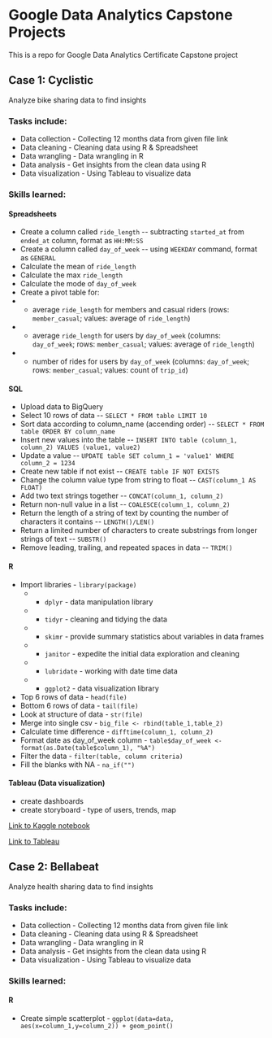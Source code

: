# Google Data Analytics Capstone Projects
This is a repo for Google Data Analytics Certificate Capstone project

## Case 1: Cyclistic
Analyze bike sharing data to find insights

### Tasks include:
* Data collection - Collecting 12 months data from given file link
* Data cleaning - Cleaning data using R & Spreadsheet
* Data wrangling - Data wrangling in R
* Data analysis - Get insights from the clean data using R
* Data visualization - Using Tableau to visualize data

### Skills learned:

#### Spreadsheets

* Create a column called `ride_length` -- subtracting `started_at` from `ended_at` column, format as `HH:MM:SS`
* Create a column called `day_of_week` -- using `WEEKDAY` command, format as `GENERAL`
* Calculate the mean of `ride_length`
* Calculate the max `ride_length`
* Calculate the mode of `day_of_week`
* Create a pivot table for:
* - average `ride_length` for members and casual riders (rows: `member_casual`; values: average of `ride_length`)
* - average `ride_length` for users by `day_of_week` (columns: `day_of_week`; rows: `member_casual`; values: average of `ride_length`)
* - number of rides for users by `day_of_week` (columns: `day_of_week`; rows: `member_casual`; values: count of `trip_id`)

#### SQL

* Upload data to BigQuery
* Select 10 rows of data -- ```SELECT * FROM table LIMIT 10```
* Sort data according to column_name (accending order) -- ```SELECT * FROM table ORDER BY column_name```
* Insert new values into the table -- ```INSERT INTO table (column_1, column_2) VALUES (value1, value2)```
* Update a value -- ```UPDATE table SET column_1 = 'value1' WHERE column_2 = 1234 ```
* Create new table if not exist -- ```CREATE table IF NOT EXISTS```
* Change the column value type from string to float -- ```CAST(column_1 AS FLOAT)```
* Add two text strings together -- ```CONCAT(column_1, column_2)```
* Return non-null value in a list -- ```COALESCE(column_1, column_2)```
* Return the length of a string of text by counting the number of characters it contains -- ```LENGTH()/LEN()```
* Return a limited number of characters to create substrings from longer strings of text -- ```SUBSTR()```
* Remove leading, trailing, and repeated spaces in data -- ```TRIM()```

#### R

* Import libraries - `library(package)`
  * - `dplyr` - data manipulation library
  * - `tidyr` - cleaning and tidying the data
  * - `skimr` - provide summary statistics about variables in data frames
  * - `janitor` - expedite the initial data exploration and cleaning
  * - `lubridate` - working with date time data
  * - `ggplot2` - data visualization library
* Top 6 rows of data - `head(file)`
* Bottom 6 rows of data - `tail(file)`
* Look at structure of data - `str(file)`
* Merge into single csv - `big_file <- rbind(table_1,table_2)`
* Calculate time difference - `difftime(column_1, column_2)`
* Format date as day_of_week column - `table$day_of_week <- format(as.Date(table$column_1), "%A")`
* Filter the data - `filter(table, column criteria)`
* Fill the blanks with NA - `na_if("")`

#### Tableau (Data visualization)

* create dashboards
* create storyboard - type of users, trends, map

[Link to Kaggle notebook](https://www.kaggle.com/code/jjean95/google-data-analytic-capstone-cyclistic)

[Link to Tableau](https://public.tableau.com/views/Capstoneproject1CyclisticDataset/Story1?:language=en-US&:display_count=n&:origin=viz_share_link)


## Case 2: Bellabeat
Analyze health sharing data to find insights

### Tasks include:
* Data collection - Collecting 12 months data from given file link
* Data cleaning - Cleaning data using R & Spreadsheet
* Data wrangling - Data wrangling in R
* Data analysis - Get insights from the clean data using R
* Data visualization - Using Tableau to visualize data

### Skills learned:

#### R
* Create simple scatterplot - `ggplot(data=data, aes(x=column_1,y=column_2)) + geom_point()`
